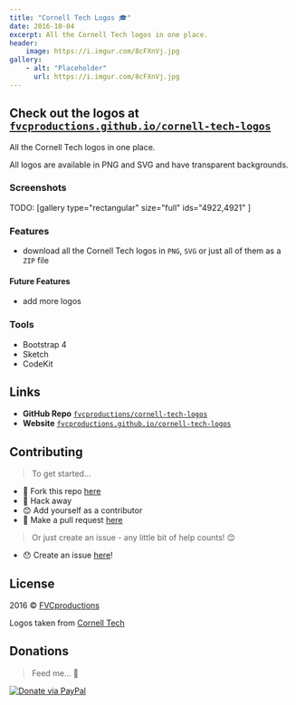 ```yaml
---
title: "Cornell Tech Logos 🎓"
date: 2016-10-04
excerpt: All the Cornell Tech logos in one place.
header:
    image: https://i.imgur.com/8cFXnVj.jpg
gallery:
    - alt: "Placeholder"
      url: https://i.imgur.com/8cFXnVj.jpg
---
```


Check out the logos at [`fvcproductions.github.io/cornell-tech-logos`](https://fvcproductions.github.io/cornell-tech-logos)
--------------------------

All the Cornell Tech logos in one place.

All logos are available in PNG and SVG and have transparent backgrounds.

### Screenshots

TODO: [gallery type="rectangular" size="full" ids="4922,4921"
]

### Features

-   download all the Cornell Tech logos in `PNG`, `SVG` or just all of
    them as a `ZIP` file

#### Future Features

-   add more logos

### Tools

-   Bootstrap 4
-   Sketch
-   CodeKit

Links
-----

-   **GitHub Repo**
    [`fvcproductions/cornell-tech-logos`](https://github.com/fvcproductions/cornell-tech-logos)
-   **Website**
    [`fvcproductions.github.io/cornell-tech-logos`](https://fvcproductions.github.io/cornell-tech-logos)

Contributing
------------

> To get started…

-   🍴 Fork this repo
    [here](https://github.com/fvcproductions/readme#fork-destination-box)
-   🔨 Hack away
-   😊 Add yourself as a contributor
-   🔧 Make a pull request
    [here](https://github.com/fvcproductions/cornell-tech-logos/compare)

> Or just create an issue - any little bit of help counts! 😊

-   😯 Create an issue
    [here](https://github.com/fvcproductions/cornell-tech-logos/issues)!

License
-------

2016 © [FVCproductions](https://fvcproductions.com)

Logos taken from [Cornell Tech](https://tech.cornell.edu)

Donations
---------

> Feed me… 🍕

[![Donate via
PayPal](https://raw.github.com/xioTechnologies/PayPal-Button/master/PayPal%20Button.png)](https://paypal.me/fvcproductions)
